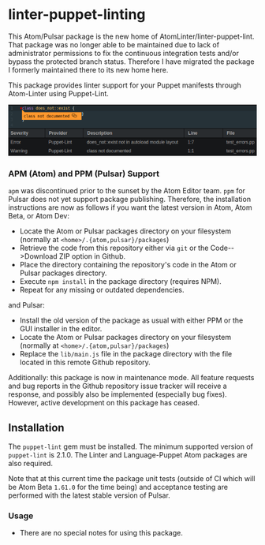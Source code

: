 # linter-puppet-linting

This Atom/Pulsar package is the new home of AtomLinter/linter-puppet-lint. That package was no longer able to be maintained due to lack of administrator permissions to fix the continuous integration tests and/or bypass the protected branch status. Therefore I have migrated the package I formerly maintained there to its new home here.

This package provides linter support for your Puppet manifests through Atom-Linter using Puppet-Lint.

![Preview](https://raw.githubusercontent.com/AtomLinter/linter-puppet-lint/master/linter_puppet_lint.png)

### APM (Atom) and PPM (Pulsar) Support

`apm` was discontinued prior to the sunset by the Atom Editor team. `ppm` for Pulsar does not yet support package publishing. Therefore, the installation instructions are now as follows if you want the latest version in Atom, Atom Beta, or Atom Dev:

- Locate the Atom or Pulsar packages directory on your filesystem (normally at `<home>/.{atom,pulsar}/packages`)
- Retrieve the code from this repository either via `git` or the Code-->Download ZIP option in Github.
- Place the directory containing the repository's code in the Atom or Pulsar packages directory.
- Execute `npm install` in the package directory (requires NPM).
- Repeat for any missing or outdated dependencies.

and Pulsar:

- Install the old version of the package as usual with either PPM or the GUI installer in the editor.
- Locate the Atom or Pulsar packages directory on your filesystem (normally at `<home>/.{atom,pulsar}/packages`)
- Replace the `lib/main.js` file in the package directory with the file located in this remote Github repository.

Additionally: this package is now in maintenance mode. All feature requests and bug reports in the Github repository issue tracker will receive a response, and possibly also be implemented (especially bug fixes). However, active development on this package has ceased.

## Installation
The `puppet-lint` gem must be installed. The minimum supported version of `puppet-lint` is 2.1.0. The Linter and Language-Puppet Atom packages are also required.

Note that at this current time the package unit tests (outside of CI which will be Atom Beta `1.61.0` for the time being) and acceptance testing are performed with the latest stable version of Pulsar.

### Usage
- There are no special notes for using this package.
